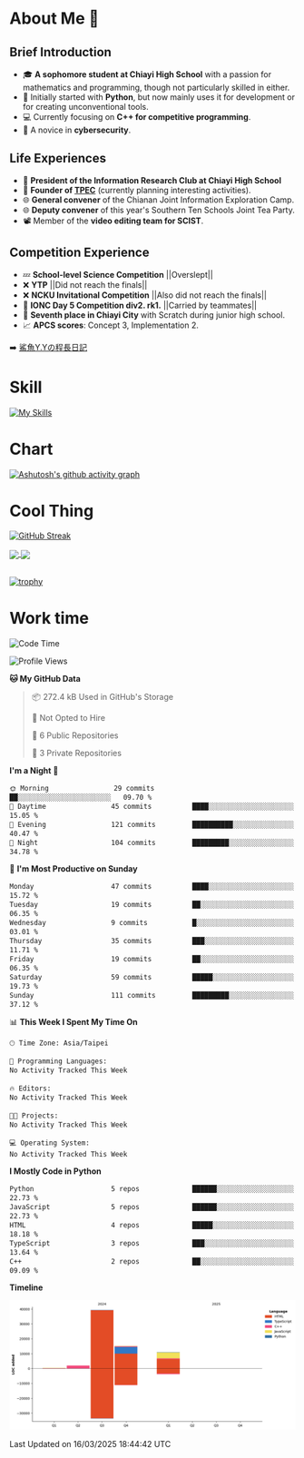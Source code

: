 # About Me 👋

## Brief Introduction
- 🎓 **A sophomore student at Chiayi High School** with a passion for mathematics and programming, though not particularly skilled in either.
- 🐍 Initially started with **Python**, but now mainly uses it for development or for creating unconventional tools.
- 💻 Currently focusing on **C++ for competitive programming**.
- 🔐 A novice in **cybersecurity**.

## Life Experiences
- 🧸 **President of the Information Research Club at Chiayi High School**
- 🌟 **Founder of [TPEC](https://discord.gg/b3XmEup5Nz)** (currently planning interesting activities).
- 🌐 **General convener** of the Chianan Joint Information Exploration Camp.
- 🌐 **Deputy convener** of this year's Southern Ten Schools Joint Tea Party.
- 📽️ Member of the **video editing team for SCIST**.

## Competition Experience
- 💤 **School-level Science Competition** ||Overslept||
- ❌ **YTP** ||Did not reach the finals||
- ❌ **NCKU Invitational Competition** ||Also did not reach the finals||
- 🥇 **IONC Day 5 Competition div2. rk1.** ||Carried by teammates||
- 🥉 **Seventh place in Chiayi City** with Scratch during junior high school.
- 📈 **APCS scores**: Concept 3, Implementation 2.

➡️ [鯊魚Y.Yの程長日記](https://larryeng.github.io/)

# Skill
[![My Skills](https://skillicons.dev/icons?i=blender,arduino,vscode,visualstudio,pr,github,git,c,cpp,py,html,css,js)](https://skillicons.dev)

# Chart
[![Ashutosh's github activity graph](https://github-readme-activity-graph.vercel.app/graph?username=Larryeng&bg_color=0d1117&color=f0f6fc&line=4493f8&point=b0b0b0&area=true&hide_border=true)](https://github.com/ashutosh00710/github-readme-activity-graph)

# Cool Thing

[![GitHub Streak](https://streak-stats.demolab.com/?user=Larryeng&theme=holi-theme)](https://git.io/streak-stats)

<a href="https://github.com/anuraghazra/github-readme-stats">
  <img height=200 align="center" src="https://github-readme-stats.vercel.app/api?username=Larryeng&theme=github_dark&rank_icon=icons" />
</a>
<a href="https://github.com/anuraghazra/convoychat">
  <img height=200 align="center" src="https://github-readme-stats.vercel.app/api/top-langs?username=Larryeng&layout=compact&langs_count=8&card_width=320&theme=github_dark" />
</a>

<br>

<br>

[![trophy](https://github-profile-trophy.vercel.app/?username=Larryeng&theme=darkhub)](https://github.com/ryo-ma/github-profile-trophy)
# Work time
<!--START_SECTION:waka-->
![Code Time](http://img.shields.io/badge/Code%20Time-297%20hrs%2056%20mins-blue)

![Profile Views](http://img.shields.io/badge/Profile%20Views-0-blue)

**🐱 My GitHub Data** 

> 📦 272.4 kB Used in GitHub's Storage 
 > 
> 🚫 Not Opted to Hire
 > 
> 📜 6 Public Repositories 
 > 
> 🔑 3 Private Repositories 
 > 
**I'm a Night 🦉** 

```text
🌞 Morning                29 commits          ██░░░░░░░░░░░░░░░░░░░░░░░   09.70 % 
🌆 Daytime                45 commits          ████░░░░░░░░░░░░░░░░░░░░░   15.05 % 
🌃 Evening                121 commits         ██████████░░░░░░░░░░░░░░░   40.47 % 
🌙 Night                  104 commits         █████████░░░░░░░░░░░░░░░░   34.78 % 
```
📅 **I'm Most Productive on Sunday** 

```text
Monday                   47 commits          ████░░░░░░░░░░░░░░░░░░░░░   15.72 % 
Tuesday                  19 commits          ██░░░░░░░░░░░░░░░░░░░░░░░   06.35 % 
Wednesday                9 commits           █░░░░░░░░░░░░░░░░░░░░░░░░   03.01 % 
Thursday                 35 commits          ███░░░░░░░░░░░░░░░░░░░░░░   11.71 % 
Friday                   19 commits          ██░░░░░░░░░░░░░░░░░░░░░░░   06.35 % 
Saturday                 59 commits          █████░░░░░░░░░░░░░░░░░░░░   19.73 % 
Sunday                   111 commits         █████████░░░░░░░░░░░░░░░░   37.12 % 
```


📊 **This Week I Spent My Time On** 

```text
🕑︎ Time Zone: Asia/Taipei

💬 Programming Languages: 
No Activity Tracked This Week

🔥 Editors: 
No Activity Tracked This Week

🐱‍💻 Projects: 
No Activity Tracked This Week

💻 Operating System: 
No Activity Tracked This Week
```

**I Mostly Code in Python** 

```text
Python                   5 repos             ██████░░░░░░░░░░░░░░░░░░░   22.73 % 
JavaScript               5 repos             ██████░░░░░░░░░░░░░░░░░░░   22.73 % 
HTML                     4 repos             █████░░░░░░░░░░░░░░░░░░░░   18.18 % 
TypeScript               3 repos             ███░░░░░░░░░░░░░░░░░░░░░░   13.64 % 
C++                      2 repos             ██░░░░░░░░░░░░░░░░░░░░░░░   09.09 % 
```



**Timeline**

![Lines of Code chart](https://raw.githubusercontent.com/Larryeng/Larryeng/main/assets/bar_graph.png)


 Last Updated on 16/03/2025 18:44:42 UTC
<!--END_SECTION:waka-->
